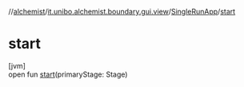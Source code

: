 //[alchemist](../../../index.md)/[it.unibo.alchemist.boundary.gui.view](../index.md)/[SingleRunApp](index.md)/[start](start.md)

# start

[jvm]\
open fun [start](start.md)(primaryStage: Stage)
